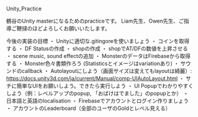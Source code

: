 Unity_Practice

鶴谷のUnity masterになるためのpracticeです。
 Liam先生、Owen先生、ご指導ご鞭撻のほどよろしくお願いいたします。

 今後の実装の目標
 ・ Unityに適切な.gitingoreを使いましょう
 ・ コインを取得する
 ・ DF Statusの作成
 ・ shopの作成
 ・ shopでAT/DFの数値を上昇させる
 ・ scene music, sound effectの追加
 ・ MonsterのデータはFirebaseから取得する
 ・ Monster色々書類作ろう (Statisticsとイメージはvariationあり)
 ・ サウンドのcallback
 ・ Autolayoutにしよう（画面サイズは変えてもlayoutは綺麗）: https://docs.unity3d.com/ja/current/Manual/comp-UIAutoLayout.html
 ・ サチに簡単なUIをお願いしよう。できたら実行しよう
 ・ UI Popupでわかりやすくしよう（例：レベルアップのpopup, 「おばけはでました」のpopupとか）
 ・ 日本語と英語のlocalisation
 ・ Firebaseでアカウントとログイン作りましょう
 ・ アカウントのLeaderboard（全部のユーザのGoldとレベル見える）
